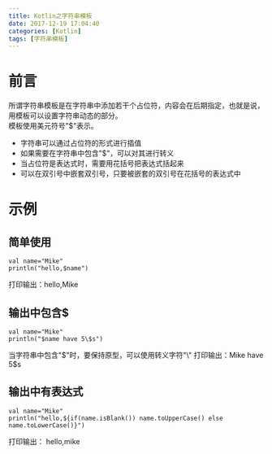 ```yaml
---
title: Kotlin之字符串模板
date: 2017-12-19 17:04:40
categories: [Kotlin]
tags: [字符串模板]
---
```

# 前言

所谓字符串模板是在字符串中添加若干个占位符，内容会在后期指定，也就是说，用模板可以设置字符串动态的部分。   
模板使用美元符号"$"表示。

- 字符串可以通过占位符的形式进行插值
- 如果需要在字符串中包含"$"，可以对其进行转义
- 当占位符是表达式时，需要用花括号把表达式括起来
- 可以在双引号中嵌套双引号，只要被嵌套的双引号在花括号的表达式中
<!--more-->

# 示例
## 简单使用
	val name="Mike"
	println("hello,$name")
打印输出：hello,Mike
## 输出中包含$
	val name="Mike"
    println("$name have 5\$s")
当字符串中包含"$"时，要保持原型，可以使用转义字符"\"   
打印输出：Mike have 5$s
## 输出中有表达式
	val name="Mike"
    println("hello,${if(name.isBlank()) name.toUpperCase() else name.toLowerCase()}")

打印输出： hello,mike